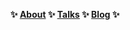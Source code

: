 <p align="center">
  <b>
    ✨
    <a href="https://wotschofsky.com">About</a>
    ✨
    <a href="https://wotschofsky.com/talks">Talks</a>
    ✨
    <a href="https://wotschofsky.com/blog">Blog</a>
    ✨
  </b>
</p>
